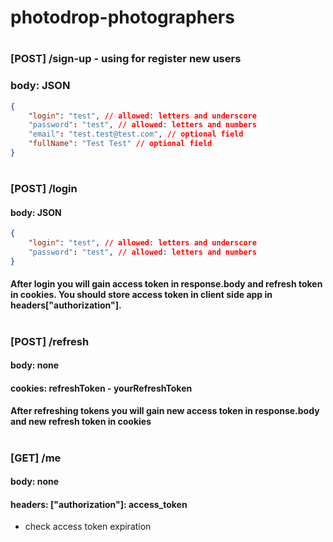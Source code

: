 # photodrop-photographers
#
### [POST] /sign-up - using for register new users
### body: JSON
```json
{
	"login": "test", // allowed: letters and underscore
	"password": "test", // allowed: letters and numbers
	"email": "test.test@test.com", // optional field
	"fullName": "Test Test" // optional field
}
```
#
### [POST] /login
#### body: JSON
```json
{
	"login": "test", // allowed: letters and underscore
	"password": "test", // allowed: letters and numbers
}
```
#### After login you will gain access token in response.body and refresh token in cookies. You should store access token in client side app in headers["authorization"].
#
### [POST] /refresh
#### body: none
#### cookies: refreshToken - yourRefreshToken
#### After refreshing tokens you will gain new access token in response.body and new refresh token in cookies
#
### [GET] /me
#### body: none
#### headers: ["authorization"]: access_token
- check access token expiration
#